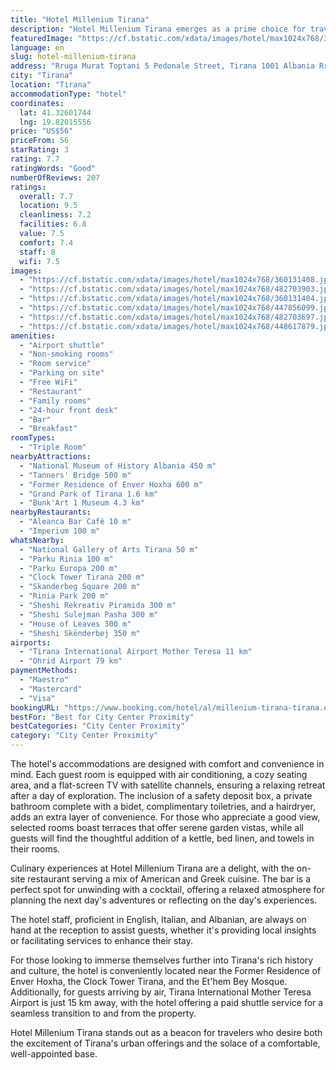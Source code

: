 ```yaml
---
title: "Hotel Millenium Tirana"
description: "Hotel Millenium Tirana emerges as a prime choice for travelers seeking the heart of Tirana's vibrant culture and history."
featuredImage: "https://cf.bstatic.com/xdata/images/hotel/max1024x768/360131408.jpg?k=e9dcdad10fac88b520ca9dc12f26ea20b4a45f7efce90e579d3968272e3a2081&o=&hp=1"
language: en
slug: hotel-millenium-tirana
address: "Rruga Murat Toptani 5 Pedonale Street, Tirana 1001 Albania Rruga Murat Toptani 5 Pedonale Street, Tirana 1001 Albania, 1001 Tirana, Albania"
city: "Tirana"
location: "Tirana"
accommodationType: "hotel"
coordinates:
  lat: 41.32601744
  lng: 19.82015556
price: "US$56"
priceFrom: 56
starRating: 3
rating: 7.7
ratingWords: "Good"
numberOfReviews: 207
ratings:
  overall: 7.7
  location: 9.5
  cleanliness: 7.2
  facilities: 6.8
  value: 7.5
  comfort: 7.4
  staff: 8
  wifi: 7.5
images:
  - "https://cf.bstatic.com/xdata/images/hotel/max1024x768/360131408.jpg?k=e9dcdad10fac88b520ca9dc12f26ea20b4a45f7efce90e579d3968272e3a2081&o=&hp=1"
  - "https://cf.bstatic.com/xdata/images/hotel/max1024x768/482703903.jpg?k=0f9f08d2a920887dbbe5d9c813d3821da04a62abbf03fe9b21fa5a0c8de16b8a&o=&hp=1"
  - "https://cf.bstatic.com/xdata/images/hotel/max1024x768/360131404.jpg?k=6b0a35818034180b35964c7fa2d9619a8bd5e9195bfbb6e7fff02d5cd6f3d35c&o=&hp=1"
  - "https://cf.bstatic.com/xdata/images/hotel/max1024x768/447856099.jpg?k=a8dd79f128d6e342a4b15573495fd195ad8121f20c2c29cedbb47ad8b14ba259&o=&hp=1"
  - "https://cf.bstatic.com/xdata/images/hotel/max1024x768/482703697.jpg?k=7cf43f38bf5582670bc5469c90a616971200ef173ae28a71b3b175e1ed549f6b&o=&hp=1"
  - "https://cf.bstatic.com/xdata/images/hotel/max1024x768/448617879.jpg?k=15b71af119ac18849e73983bd36968296c3ce66f9fe81c84f52f82efb6f824f6&o=&hp=1"
amenities:
  - "Airport shuttle"
  - "Non-smoking rooms"
  - "Room service"
  - "Parking on site"
  - "Free WiFi"
  - "Restaurant"
  - "Family rooms"
  - "24-hour front desk"
  - "Bar"
  - "Breakfast"
roomTypes:
  - "Triple Room"
nearbyAttractions:
  - "National Museum of History Albania 450 m"
  - "Tanners' Bridge 500 m"
  - "Former Residence of Enver Hoxha 600 m"
  - "Grand Park of Tirana 1.6 km"
  - "Bunk'Art 1 Museum 4.3 km"
nearbyRestaurants:
  - "Aleanca Bar Café 10 m"
  - "Imperium 100 m"
whatsNearby:
  - "National Gallery of Arts Tirana 50 m"
  - "Parku Rinia 100 m"
  - "Parku Europa 200 m"
  - "Clock Tower Tirana 200 m"
  - "Skanderbeg Square 200 m"
  - "Rinia Park 200 m"
  - "Sheshi Rekreativ Piramida 300 m"
  - "Sheshi Sulejman Pasha 300 m"
  - "House of Leaves 300 m"
  - "Sheshi Skënderbej 350 m"
airports:
  - "Tirana International Airport Mother Teresa 11 km"
  - "Ohrid Airport 79 km"
paymentMethods:
  - "Maestro"
  - "Mastercard"
  - "Visa"
bookingURL: "https://www.booking.com/hotel/al/millenium-tirana-tirana.en-gb.html?aid=8035640"
bestFor: "Best for City Center Proximity"
bestCategories: "City Center Proximity"
category: "City Center Proximity"
---
```


The hotel's accommodations are designed with comfort and convenience in mind. Each guest room is equipped with air conditioning, a cozy seating area, and a flat-screen TV with satellite channels, ensuring a relaxing retreat after a day of exploration. The inclusion of a safety deposit box, a private bathroom complete with a bidet, complimentary toiletries, and a hairdryer, adds an extra layer of convenience. For those who appreciate a good view, selected rooms boast terraces that offer serene garden vistas, while all guests will find the thoughtful addition of a kettle, bed linen, and towels in their rooms.

Culinary experiences at Hotel Millenium Tirana are a delight, with the on-site restaurant serving a mix of American and Greek cuisine. The bar is a perfect spot for unwinding with a cocktail, offering a relaxed atmosphere for planning the next day's adventures or reflecting on the day's experiences.

The hotel staff, proficient in English, Italian, and Albanian, are always on hand at the reception to assist guests, whether it's providing local insights or facilitating services to enhance their stay.

For those looking to immerse themselves further into Tirana's rich history and culture, the hotel is conveniently located near the Former Residence of Enver Hoxha, the Clock Tower Tirana, and the Et'hem Bey Mosque. Additionally, for guests arriving by air, Tirana International Mother Teresa Airport is just 15 km away, with the hotel offering a paid shuttle service for a seamless transition to and from the property.

Hotel Millenium Tirana stands out as a beacon for travelers who desire both the excitement of Tirana's urban offerings and the solace of a comfortable, well-appointed base.